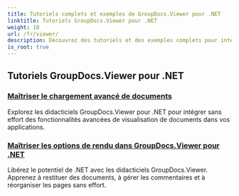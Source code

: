 ```yaml
---
title: Tutoriels complets et exemples de GroupDocs.Viewer pour .NET
linktitle: Tutoriels GroupDocs.Viewer pour .NET
weight: 10
url: /fr/viewer/
description: Découvrez des tutoriels et des exemples complets pour intégrer GroupDocs.Viewer .NET dans vos applications. Apprenez des techniques étape par étape pour une gestion améliorée des documents.
is_root: true
---
```

## Tutoriels GroupDocs.Viewer pour .NET
### [Maîtriser le chargement avancé de documents](./advanced-document-loading/)
Explorez les didacticiels GroupDocs.Viewer pour .NET pour intégrer sans effort des fonctionnalités avancées de visualisation de documents dans vos applications.
### [Maîtriser les options de rendu dans GroupDocs.Viewer pour .NET](./mastering-render-options/)
Libérez le potentiel de .NET avec les didacticiels GroupDocs.Viewer. Apprenez à restituer des documents, à gérer les commentaires et à réorganiser les pages sans effort.